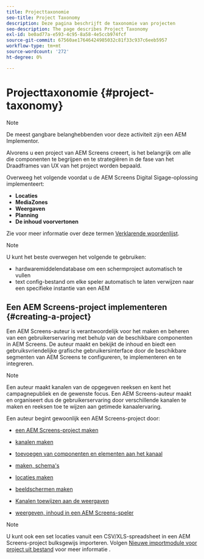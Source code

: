 ```yaml
---
title: Projecttaxonomie
seo-title: Project Taxonomy
description: Deze pagina beschrijft de taxonomie van projecten
seo-description: The page describes Project Taxonomy
exl-id: be0ad77a-e593-4c95-8a58-4e5ccb974fcf
source-git-commit: 67560ae17646424985032c81f33c937c6eeb5957
workflow-type: tm+mt
source-wordcount: '272'
ht-degree: 0%

---
```


# Projecttaxonomie {#project-taxonomy}

>[!NOTE]
>
>De meest gangbare belanghebbenden voor deze activiteit zijn een AEM Implementor.

Alvorens u een project van AEM Screens creeert, is het belangrijk om alle die componenten te begrijpen en te strategiëren in de fase van het Draadframes van UX van het project worden bepaald.

Overweeg het volgende voordat u de AEM Screens Digital Sigage-oplossing implementeert:

* **Locaties**
* **MediaZones**
* **Weergaven**
* **Planning**
* **De inhoud voorvertonen**

Zie voor meer informatie over deze termen [Verklarende woordenlijst](https://experienceleague.adobe.com/docs/experience-manager-screens/user-guide/overview/screens-glossary.html?lang=en).

>[!NOTE]
>
>U kunt het beste overwegen het volgende te gebruiken:
>
>* hardwaremiddelendatabase om een schermproject automatisch te vullen
>* text config-bestand om elke speler automatisch te laten verwijzen naar een specifieke instantie van een AEM

## Een AEM Screens-project implementeren {#creating-a-project}

Een AEM Screens-auteur is verantwoordelijk voor het maken en beheren van een gebruikerservaring met behulp van de beschikbare componenten in AEM Screens. De auteur maakt en bekijkt de inhoud en biedt een gebruiksvriendelijke grafische gebruikersinterface door de beschikbare segmenten van AEM Screens te configureren, te implementeren en te integreren.

>[!NOTE]
>
>Een auteur maakt kanalen van de opgegeven reeksen en kent het campagnepubliek en de gewenste focus. Een AEM Screens-auteur maakt en organiseert dus de gebruikerservaring door verschillende kanalen te maken en reeksen toe te wijzen aan getimede kanaalervaring.

Een auteur begint gewoonlijk een AEM Screens-project door:

* [een AEM Screens-project maken](https://experienceleague.adobe.com/docs/experience-manager-screens/user-guide/authoring/setting-up-projects/creating-a-screens-project.html?lang=en)
* [kanalen maken](https://experienceleague.adobe.com/docs/experience-manager-screens/user-guide/authoring/setting-up-projects/managing-channels.html?lang=en)
* [toevoegen van componenten en elementen aan het kanaal](https://experienceleague.adobe.com/docs/experience-manager-screens/user-guide/authoring/product-features/adding-components-to-a-channel.html?lang=en)
* [maken, schema&#39;s](https://experienceleague.adobe.com/docs/experience-manager-screens/user-guide/authoring/setting-up-projects/managing-schedules.html?lang=en)
* [locaties maken](https://experienceleague.adobe.com/docs/experience-manager-screens/user-guide/authoring/setting-up-projects/managing-locations.html?lang=en)
* [beeldschermen maken](https://experienceleague.adobe.com/docs/experience-manager-screens/user-guide/authoring/setting-up-projects/managing-displays.html?lang=en)
* [Kanalen toewijzen aan de weergaven](https://experienceleague.adobe.com/docs/experience-manager-screens/user-guide/authoring/setting-up-projects/assigning-channels/channel-assignment.html?lang=en)

* [weergeven, inhoud in een AEM Screens-speler](https://experienceleague.adobe.com/docs/experience-manager-screens/user-guide/administering/working-with-screens-player.html?lang=en)

>[!NOTE]
>U kunt ook een set locaties vanuit een CSV/XLS-spreadsheet in een AEM Screens-project bulksgewijs importeren. Volgen [Nieuwe importmodule voor project uit bestand](https://experienceleague.adobe.com/docs/experience-manager-screens/user-guide/administering/project-importer.html?lang=en) voor meer informatie .
